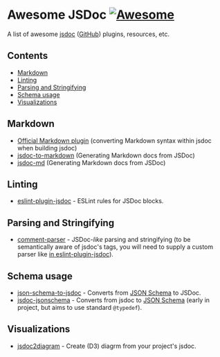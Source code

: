 # Awesome JSDoc [![Awesome](https://awesome.re/badge.svg)](https://awesome.re)

A list of awesome [jsdoc](https://jsdoc.app/) ([GitHub](https://github.com/jsdoc/jsdoc)) plugins, resources, etc.

## Contents

- [Markdown](#markdown)
- [Linting](#linting)
- [Parsing and Stringifying](#parsing-and-stringifying)
- [Schema usage](#schema-usage)
- [Visualizations](#visualizations)

## Markdown

- [Official Markdown plugin](https://jsdoc.app/plugins-markdown.html) (converting Markdown syntax within jsdoc when building jsdoc)
- [jsdoc-to-markdown](https://github.com/jsdoc2md/jsdoc-to-markdown) (Generating Markdown docs from JSDoc)
- [jsdoc-md](https://github.com/jaydenseric/jsdoc-md) (Generating Markdown docs from JSDoc)

## Linting

- [eslint-plugin-jsdoc](https://github.com/gajus/eslint-plugin-jsdoc) - ESLint rules for JSDoc blocks.

## Parsing and Stringifying

- [comment-parser](https://github.com/syavorsky/comment-parser) - JSDoc-*like* parsing and stringifying (to be semantically aware of jsdoc's tags, you will need to supply a custom parser like [in eslint-plugin-jsdoc](https://github.com/gajus/eslint-plugin-jsdoc/blob/master/src/iterateJsdoc.js#L28-L85)).

## Schema usage

- [json-schema-to-jsdoc](https://github.com/n3ps/json-schema-to-jsdoc) - Converts from [JSON Schema](http://json-schema.org/) to JSDoc.
- [jsdoc-jsonschema](https://github.com/brettz9/jsdoc-jsonschema) - Converts from jsdoc to [JSON Schema](http://json-schema.org/) (early in project, but aims to use standard `@typedef`).

## Visualizations

- [jsdoc2diagram](https://github.com/amcmillan01/jsdoc2diagram) - Create (D3) diagrm from your project's jsdoc.
